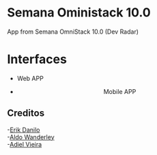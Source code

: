 # Semana Oministack 10.0
App from Semana OmniStack 10.0 (Dev Radar)

# Interfaces

- Web APP

<center>
  
- Mobile APP

</center>

## Creditos
-[Erik Danilo](https://github.com/ErikDCAlmeida)<br />
-[Aldo Wanderley](https://github.com/Aldo-1)<br />
-[Adiel Vieira](https://github.com/Zer0vn)<br />
